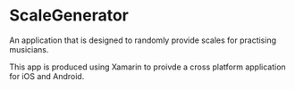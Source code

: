 # ScaleGenerator
An application that is designed to randomly provide scales for practising musicians.

This app is produced using Xamarin to proivde a cross platform application for iOS and Android.
